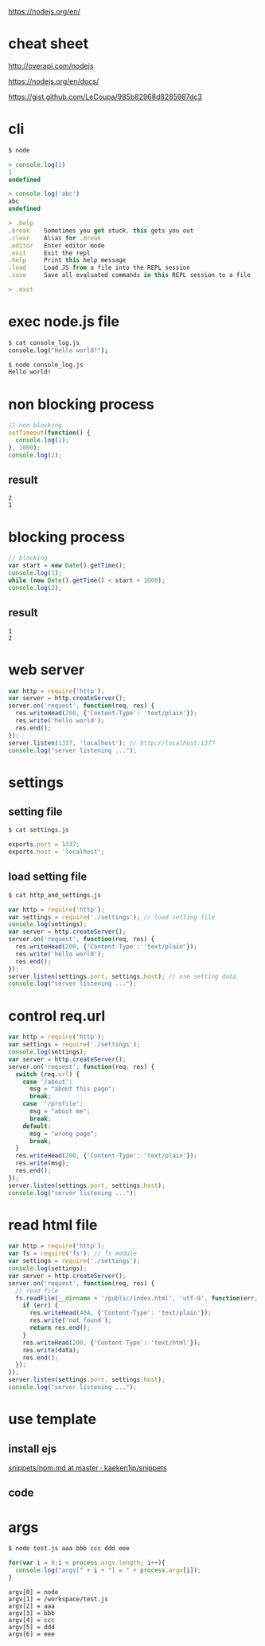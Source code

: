 https://nodejs.org/en/

# cheat sheet

http://overapi.com/nodejs

https://nodejs.org/en/docs/

https://gist.github.com/LeCoupa/985b82968d8285987dc3

# cli
```js
$ node

> console.log(1)
1
undefined

> console.log('abc')
abc
undefined

> .help
.break    Sometimes you get stuck, this gets you out
.clear    Alias for .break
.editor   Enter editor mode
.exit     Exit the repl
.help     Print this help message
.load     Load JS from a file into the REPL session
.save     Save all evaluated commands in this REPL session to a file

> .exit
```


# exec node.js file
```sh
$ cat console_log.js
console.log("Hello world!");

$ node console_log.js
Hello world!
```

# non blocking process
```js
// non blocking
setTimeout(function() {
  console.log(1);
}, 1000);
console.log(2);
```

## result
```
2
1
```

# blocking process
```js
// blocking
var start = new Date().getTime();
console.log(1);
while (new Date().getTime() < start + 1000);
console.log(2);
```

## result
```
1
2
```

# web server
```js
var http = require('http');
var server = http.createServer();
server.on('request', function(req, res) {
  res.writeHead(200, {'Content-Type': 'text/plain'});
  res.write('hello world');
  res.end();
});
server.listen(1337, 'localhost'); // http://localhost:1377
console.log("server listening ...");
```

# settings

## setting file
```sh
$ cat settings.js
```

```js
exports.port = 1337;
exports.host = 'localhost';
```

## load setting file
```sh
$ cat http_and_settings.js
```

```js
var http = require('http');
var settings = require('./settings'); // load setting file
console.log(settings);
var server = http.createServer();
server.on('request', function(req, res) {
  res.writeHead(200, {'Content-Type': 'text/plain'});
  res.write('hello world');
  res.end();
});
server.listen(settings.port, settings.host); // use setting data
console.log("server listening ...");
```

# control req.url

```js
var http = require('http');
var settings = require('./settings');
console.log(settings);
var server = http.createServer();
server.on('request', function(req, res) {
  switch (req.url) {
    case '/about':
      msg = "about this page";
      break;
    case  '/profile':
      msg = "about me";
      break;
    default:
      msg = "wrong page";
      break;
  }
  res.writeHead(200, {'Content-Type': 'text/plain'});
  res.write(msg);
  res.end();
});
server.listen(settings.port, settings.host);
console.log("server listening ...");
```


# read html file
```js
var http = require('http');
var fs = require('fs'); // fs module
var settings = require('./settings');
console.log(settings);
var server = http.createServer();
server.on('request', function(req, res) {
  // read file
  fs.readFile(__dirname + '/public/index.html', 'utf-8', function(err, data) {
    if (err) {
      res.writeHead(404, {'Content-Type': 'text/plain'});
      res.write('not found');
      return res.end();
    }
    res.writeHead(200, {'Content-Type': 'text/html'});
    res.write(data);
    res.end();
  });
});
server.listen(settings.port, settings.host);
console.log("server listening ...");
```

# use template

## install ejs

[snippets/npm.md at master · kaeken1jp/snippets](https://github.com/kaeken1jp/snippets/blob/master/nodejs/npm.md#ejs-embedded-javascript-templates)

## code





# args

```sh
$ node test.js aaa bbb ccc ddd eee
```

```js
for(var i = 0;i < process.argv.length; i++){
  console.log("argv[" + i + "] = " + process.argv[i]);
}
```

```
argv[0] = node
argv[1] = /workspace/test.js
argv[2] = aaa
argv[3] = bbb
argv[4] = ccc
argv[5] = ddd
argv[6] = eee
```
